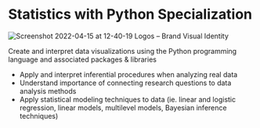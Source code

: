 # Statistics with Python Specialization

![Screenshot 2022-04-15 at 12-40-19 Logos – Brand   Visual Identity](https://user-images.githubusercontent.com/75258625/163555565-a0ca1646-478e-4039-a169-41e6ee44e532.png)

Create and interpret data visualizations using the Python programming language and associated packages & libraries
* Apply and interpret inferential procedures when analyzing real data
* Understand importance of connecting research questions to data analysis methods
* Apply statistical modeling techniques to data (ie. linear and logistic regression, linear models, multilevel models, Bayesian inference techniques)

